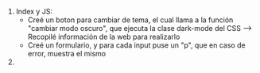1. Index y JS:
   - Creé un boton para cambiar de tema, el cual llama a la función "cambiar modo oscuro", que ejecuta la clase dark-mode del CSS --> Recopilé información de la web para realizarlo
   - Creé un formulario, y para cada input puse un "p", que en caso de error, muestra el mismo
3. 
